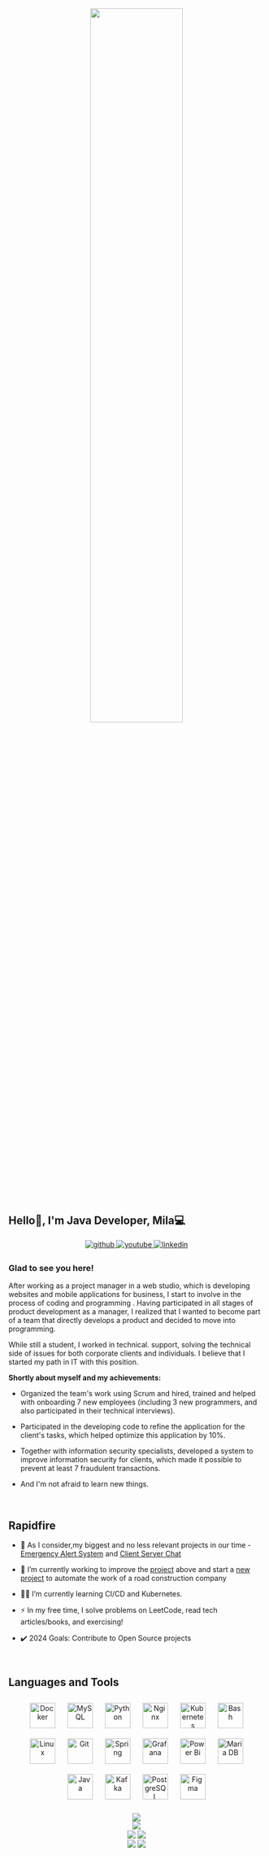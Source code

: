 <div align="center">
<img src="https://otkritkis.com/wp-content/uploads/2022/07/ifa7n.gif" align="center" style="width: 60%" />
</div>  



## Hello👋, I'm Java Developer, Mila💻  
  

<div align="center">
<a href="https://github.com/https://github.com/MilaEgoshina" target="_blank">
<img src=https://img.shields.io/badge/github-%2324292e.svg?&style=for-the-badge&logo=github&logoColor=white alt=github style="margin-bottom: 5px;" />
</a>
<a href="https://www.youtube.com/user/https://www.youtube.com/channel/UCARnXwpViwd6qsvxbdLQb7A" target="_blank">
<img src=https://img.shields.io/badge/youtube-%23EE4831.svg?&style=for-the-badge&logo=youtube&logoColor=white alt=youtube style="margin-bottom: 5px;" />
</a>
<a href="https://linkedin.com/in/https://t.me/mivikasvekon" target="_blank">
<img src=https://img.shields.io/badge/linkedin-%231E77B5.svg?&style=for-the-badge&logo=linkedin&logoColor=white alt=linkedin style="margin-bottom: 5px;" />
</a>  
</div>  
  



### Glad to see you here!  
After working as a project manager in a web studio, which is developing websites and mobile applications for business, I start to involve in the process of coding and programming . Having participated in all stages of product development as a manager, I realized that I wanted to become part of a team that directly develops a product and decided to move into programming.

While still a student, I worked in technical. support, solving the technical side of issues for both corporate clients and individuals. I believe that I started my path in IT with this position.

**Shortly about myself and my achievements:**

* Organized the team's work using Scrum and hired, trained and helped with onboarding 7 new employees (including 3 new programmers, and also participated in their technical interviews).

* Participated in the developing code to refine the application for the client's tasks, which helped optimize this application by 10%.

 * Together with information security specialists, developed a system to improve information security for clients, which made it possible to prevent at least 7 fraudulent transactions.

* And I'm not afraid to learn new things.
  
  

<br/>  


## Rapidfire  
- 🔭 As I consider,my biggest and no less relevant projects in our time - [Emergency Alert System](https://github.com/MilaEgoshina/emergency-alert-system) and [Client Server Chat](https://github.com/MilaEgoshina/ChatServer)
  

- 🌱 I’m currently working to improve the [project](https://github.com/MilaEgoshina/emergency-alert-system) above and 
start a [new project](https://github.com/MilaEgoshina/road-material-quality-system) to automate the work of a road construction company  
  

- 👨‍💻 I’m currently learning CI/CD and Kubernetes.

- ⚡ In my free time, I solve problems on LeetCode, read tech articles/books, and exercising!
  
* ✔️ 2024 Goals: Contribute to Open Source projects  
  

<br/>  


## Languages and Tools  
<div align="center">  
<a href="https://www.docker.com/" target="_blank"><img style="margin: 10px" src="https://profilinator.rishav.dev/skills-assets/docker-original-wordmark.svg" alt="Docker" height="50" /></a>  
<a href="https://www.mysql.com/" target="_blank"><img style="margin: 10px" src="https://profilinator.rishav.dev/skills-assets/mysql-original-wordmark.svg" alt="MySQL" height="50" /></a>  
<a href="https://www.python.org/" target="_blank"><img style="margin: 10px" src="https://profilinator.rishav.dev/skills-assets/python-original.svg" alt="Python" height="50" /></a>  
<a href="https://www.nginx.com/" target="_blank"><img style="margin: 10px" src="https://profilinator.rishav.dev/skills-assets/nginx-original.svg" alt="Nginx" height="50" /></a>  
<a href="https://kubernetes.io/" target="_blank"><img style="margin: 10px" src="https://profilinator.rishav.dev/skills-assets/kubernetes-icon.svg" alt="Kubernetes" height="50" /></a>  
<a href="https://www.gnu.org/software/bash/" target="_blank"><img style="margin: 10px" src="https://profilinator.rishav.dev/skills-assets/gnu_bash-icon.svg" alt="Bash" height="50" /></a>  
<a href="https://www.linux.org/" target="_blank"><img style="margin: 10px" src="https://profilinator.rishav.dev/skills-assets/linux-original.svg" alt="Linux" height="50" /></a>  
<a href="https://github.com/" target="_blank"><img style="margin: 10px" src="https://profilinator.rishav.dev/skills-assets/git-scm-icon.svg" alt="Git" height="50" /></a>  
<a href="https://docs.spring.io/spring-framework/docs/3.0.x/reference/expressions.html#:~:text=The%20Spring%20Expression%20Language%20(SpEL,and%20basic%20string%20templating%20functionality." target="_blank"><img style="margin: 10px" src="https://profilinator.rishav.dev/skills-assets/springio-icon.svg" alt="Spring" height="50" /></a>  
<a href="https://grafana.com/" target="_blank"><img style="margin: 10px" src="https://profilinator.rishav.dev/skills-assets/grafana.png" alt="Grafana" height="50" /></a>  
<a href="https://powerbi.microsoft.com/en-us/" target="_blank"><img style="margin: 10px" src="https://profilinator.rishav.dev/skills-assets/powerbi.png" alt="Power Bi" height="50" /></a>  
<a href="https://mariadb.org/" target="_blank"><img style="margin: 10px" src="https://profilinator.rishav.dev/skills-assets/mariadb.png" alt="Maria DB" height="50" /></a>  
<a href="https://www.java.com/" target="_blank"><img style="margin: 10px" src="https://profilinator.rishav.dev/skills-assets/java-original-wordmark.svg" alt="Java" height="50" /></a>  
<a href="https://kafka.apache.org/" target="_blank"><img style="margin: 10px" src="https://profilinator.rishav.dev/skills-assets/apache_kafka-icon.svg" alt="Kafka" height="50" /></a>  
<a href="https://www.postgresql.org/" target="_blank"><img style="margin: 10px" src="https://profilinator.rishav.dev/skills-assets/postgresql-original-wordmark.svg" alt="PostgreSQL" height="50" /></a>  
<a href="https://www.figma.com/" target="_blank"><img style="margin: 10px" src="https://profilinator.rishav.dev/skills-assets/figma-icon.svg" alt="Figma" height="50" /></a>  
</div>  

<br/>  

<div align="center"><img src="https://github-readme-streak-stats.herokuapp.com?user=MilaEgoshina&theme=sunset-gradient" align="center" /></div>  

<div align="center"><img src="http://github-profile-summary-cards.vercel.app/api/cards/profile-details?username=MilaEgoshina&theme=highcontrast" align="center" /></div>  

<div align="center"><img src="http://github-profile-summary-cards.vercel.app/api/cards/repos-per-language?username=MilaEgoshina&theme=highcontrast" align="center" />
<img src="http://github-profile-summary-cards.vercel.app/api/cards/most-commit-language?username=MilaEgoshina&theme=highcontrast" align="center" />
</div>  

<div align="center"><img src="http://github-profile-summary-cards.vercel.app/api/cards/stats?username=MilaEgoshina&theme=highcontrast" align="center" />
<img src="http://github-profile-summary-cards.vercel.app/api/cards/productive-time?username=MilaEgoshina&theme=highcontrast&utcOffset=8" align="center" />
</div>  
 
<br/>  

  

<br/>  

  

<br/>  


<br />



